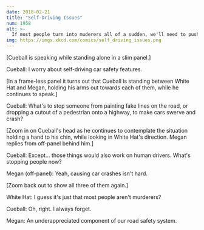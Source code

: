 ```yaml
---
date: 2018-02-21
title: "Self-Driving Issues"
num: 1958
alt: >-
  If most people turn into muderers all of a sudden, we'll need to push out a firmware update or something.
img: https://imgs.xkcd.com/comics/self_driving_issues.png
---
```

[Cueball is speaking while standing alone in a slim panel.]

Cueball: I worry about self-driving car safety features.

[In a frame-less panel it turns out that Cueball is standing between White Hat and Megan, holding his arms out towards each of them, while he continues to speak.]

Cueball: What's to stop someone from painting fake lines on the road, or dropping a cutout of a pedestrian onto a highway, to make cars swerve and crash?

[Zoom in on Cueball's head as he continues to contemplate the situation holding a hand to his chin, while looking in White Hat's direction. Megan replies from off-panel behind him.]

Cueball: Except... those things would also work on human drivers. What's stopping people now?

Megan (off-panel): Yeah, causing car crashes isn't hard.

[Zoom back out to show all three of them again.]

White Hat: I guess it's just that most people aren't murderers?

Cueball: Oh, right. I always forget.

Megan: An underappreciated component of our road safety system.